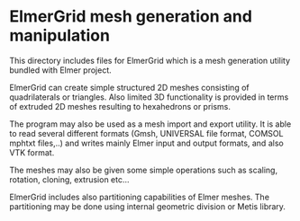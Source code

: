 # ElmerGrid mesh generation and manipulation

This directory includes files for ElmerGrid which is a mesh
generation utility bundled with Elmer project.

ElmerGrid can create simple structured 2D meshes consisting
of quadrilaterals or triangles. Also limited 3D functionality is provided
in terms of extruded 2D meshes resulting to hexahedrons or prisms.

The program may also be used as a mesh import and export utility. It
is able to read several different formats (Gmsh, UNIVERSAL file format,
COMSOL mphtxt files,..) and writes mainly Elmer input
and output formats, and also VTK format.

The meshes may also be given some simple operations such as scaling,
rotation, cloning, extrusion etc...

ElmerGrid includes also partitioning capabilities of Elmer meshes.
The partitioning may be done using internal geometric division or
Metis library.

